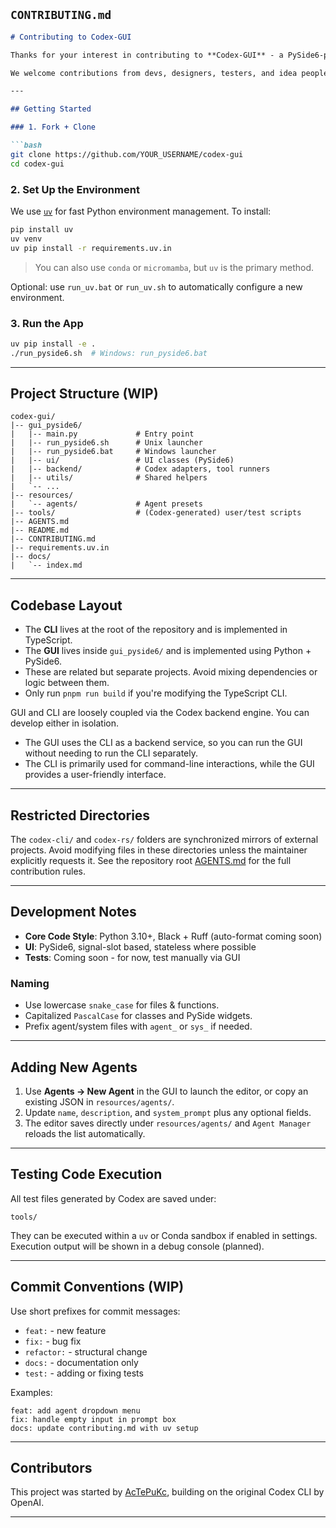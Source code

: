 ## `CONTRIBUTING.md`

````markdown
# Contributing to Codex-GUI

Thanks for your interest in contributing to **Codex-GUI** - a PySide6-powered frontend for OpenAI's Codex CLI!

We welcome contributions from devs, designers, testers, and idea people alike.

---

## Getting Started

### 1. Fork + Clone

```bash
git clone https://github.com/YOUR_USERNAME/codex-gui
cd codex-gui
````

### 2. Set Up the Environment

We use [`uv`](https://github.com/astral-sh/uv) for fast Python environment management. To install:

```bash
pip install uv
uv venv
uv pip install -r requirements.uv.in
```

> You can also use `conda` or `micromamba`, but `uv` is the primary method.

Optional: use `run_uv.bat` or `run_uv.sh` to automatically configure a new environment.

### 3. Run the App

```bash
uv pip install -e .
./run_pyside6.sh  # Windows: run_pyside6.bat
```

---

## Project Structure (WIP)

```
codex-gui/
|-- gui_pyside6/
|   |-- main.py             # Entry point
|   |-- run_pyside6.sh      # Unix launcher
|   |-- run_pyside6.bat     # Windows launcher
|   |-- ui/                 # UI classes (PySide6)
|   |-- backend/            # Codex adapters, tool runners
|   |-- utils/              # Shared helpers
|   `-- ...
|-- resources/
|   `-- agents/             # Agent presets
|-- tools/                  # (Codex-generated) user/test scripts
|-- AGENTS.md
|-- README.md
|-- CONTRIBUTING.md
|-- requirements.uv.in
|-- docs/
|   `-- index.md
```
---
## Codebase Layout

- The **CLI** lives at the root of the repository and is implemented in TypeScript.
- The **GUI** lives inside `gui_pyside6/` and is implemented using Python + PySide6.
- These are related but separate projects. Avoid mixing dependencies or logic between them.
- Only run `pnpm run build` if you're modifying the TypeScript CLI.

GUI and CLI are loosely coupled via the Codex backend engine. You can develop either in isolation.
- The GUI uses the CLI as a backend service, so you can run the GUI without needing to run the CLI separately.
- The CLI is primarily used for command-line interactions, while the GUI provides a user-friendly interface.
---

## Restricted Directories

The `codex-cli/` and `codex-rs/` folders are synchronized mirrors of external
projects. Avoid modifying files in these directories unless the maintainer
explicitly requests it. See the repository root [AGENTS.md](../AGENTS.md) for the
full contribution rules.

---

## Development Notes

* **Core Code Style**: Python 3.10+, Black + Ruff (auto-format coming soon)
* **UI**: PySide6, signal-slot based, stateless where possible
* **Tests**: Coming soon - for now, test manually via GUI

### Naming

* Use lowercase `snake_case` for files & functions.
* Capitalized `PascalCase` for classes and PySide widgets.
* Prefix agent/system files with `agent_` or `sys_` if needed.

---

## Adding New Agents

1. Use **Agents -> New Agent** in the GUI to launch the editor, or copy an existing JSON in `resources/agents/`.
2. Update `name`, `description`, and `system_prompt` plus any optional fields.
3. The editor saves directly under `resources/agents/` and `Agent Manager` reloads the list automatically.

---

## Testing Code Execution

All test files generated by Codex are saved under:

```
tools/
```

They can be executed within a `uv` or Conda sandbox if enabled in settings. Execution output will be shown in a debug console (planned).

---

## Commit Conventions (WIP)

Use short prefixes for commit messages:

* `feat:` - new feature
* `fix:` - bug fix
* `refactor:` - structural change
* `docs:` - documentation only
* `test:` - adding or fixing tests

Examples:

```
feat: add agent dropdown menu
fix: handle empty input in prompt box
docs: update contributing.md with uv setup
```

---

## Contributors

This project was started by [AcTePuKc](https://github.com/AcTePuKc), building on the original Codex CLI by OpenAI.

---